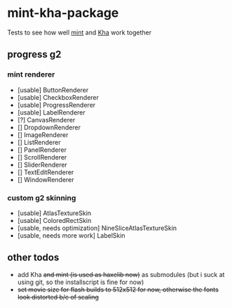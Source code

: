 # mint-kha-package
Tests to see how well [mint](https://github.com/snowkit/mint) and [Kha](https://github.com/KTXSoftware/Kha) work together

## progress g2
### mint renderer
* [usable] ButtonRenderer
* [usable] CheckboxRenderer
* [usable] ProgressRenderer
* [usable] LabelRenderer
* [?] CanvasRenderer
* [] DropdownRenderer
* [] ImageRenderer
* [] ListRenderer
* [] PanelRenderer
* [] ScrollRenderer
* [] SliderRenderer
* [] TextEditRenderer
* [] WindowRenderer
### custom g2 skinning
* [usable] AtlasTextureSkin
* [usable] ColoredRectSkin
* [usable, needs optimization] NineSliceAtlasTextureSkin
* [usable, needs more work] LabelSkin


## other todos
* add Kha <del>and mint (is used as haxelib now)</del> as submodules (but i suck at using git, so the installscript is fine for now)
* <del>set movie size for flash builds to 512x512 for now, otherwise the fonts look distorted b/c of scaling</del>
